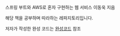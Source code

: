 스프링 부트와 AWS로 혼자 구현하는 웹 서비스        이동욱 지음

해당 책을 공부하며 따라하는 레파지토리입니다.

저자가 작성한 완성 코드는 [완성코드](http://bit.ly/fr-springboot) 참조
